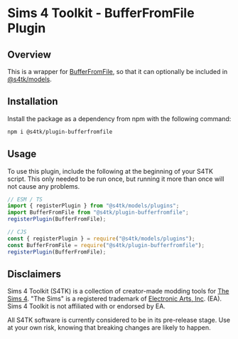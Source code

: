 # Sims 4 Toolkit - BufferFromFile Plugin

## Overview

This is a wrapper for [BufferFromFile](https://www.npmjs.com/package/bufferfromfile), so that it can optionally be included in [@s4tk/models](https://sims4toolkit.com/#/docs/models).

## Installation

Install the package as a dependency from npm with the following command:

```sh
npm i @s4tk/plugin-bufferfromfile
```

## Usage

To use this plugin, include the following at the beginning of your S4TK script. This only needed to be run once, but running it more than once will not cause any problems.

```js
// ESM / TS
import { registerPlugin } from "@s4tk/models/plugins";
import BufferFromFile from "@s4tk/plugin-bufferfromfile";
registerPlugin(BufferFromFile);

// CJS
const { registerPlugin } = require("@s4tk/models/plugins");
const BufferFromFile = require("@s4tk/plugin-bufferfromfile");
registerPlugin(BufferFromFile);
```

## Disclaimers

Sims 4 Toolkit (S4TK) is a collection of creator-made modding tools for [The Sims 4](https://www.ea.com/games/the-sims). "The Sims" is a registered trademark of [Electronic Arts, Inc](https://www.ea.com/). (EA). Sims 4 Toolkit is not affiliated with or endorsed by EA.

All S4TK software is currently considered to be in its pre-release stage. Use at your own risk, knowing that breaking changes are likely to happen.
